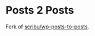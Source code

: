 # Posts 2 Posts
                                                                                
Fork of [scribu/wp-posts-to-posts](https://github.com/scribu/wp-posts-to-posts).
